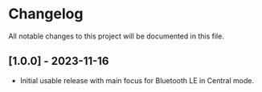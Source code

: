 # Changelog

All notable changes to this project will be documented in this file.

## [1.0.0] - 2023-11-16

- Initial usable release with main focus for Bluetooth LE in Central mode.

